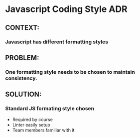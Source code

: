 # Javascript Coding Style ADR

## CONTEXT: 
### Javascript has different formatting styles  

## PROBLEM: 
### One formatting style needs to be chosen to maintain consistency.  

## SOLUTION: 
### Standard JS formating style chosen
- Required by course
- Linter easily setup  
- Team members familiar with it 
